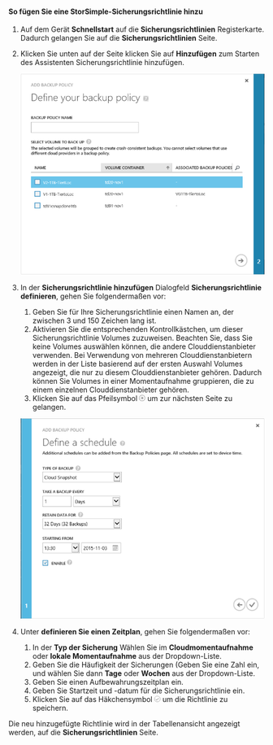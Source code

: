 <!--author=v-sharos last changed: 11/06/15-->

#### So fügen Sie eine StorSimple-Sicherungsrichtlinie hinzu

1. Auf dem Gerät **Schnellstart** auf die **Sicherungsrichtlinien** Registerkarte. Dadurch gelangen Sie auf die **Sicherungsrichtlinien** Seite.

2. Klicken Sie unten auf der Seite klicken Sie auf **Hinzufügen** zum Starten des Assistenten Sicherungsrichtlinie hinzufügen.

    ![Hinzufügen einer Sicherungsrichtlinie 1](./media/storsimple-add-backup-policy-u2/AddBackupPolicy1.png)

3. In der **Sicherungsrichtlinie hinzufügen** Dialogfeld **Sicherungsrichtlinie definieren**, gehen Sie folgendermaßen vor:

    1. Geben Sie für Ihre Sicherungsrichtlinie einen Namen an, der zwischen 3 und 150 Zeichen lang ist.
    2. Aktivieren Sie die entsprechenden Kontrollkästchen, um dieser Sicherungsrichtlinie Volumes zuzuweisen. Beachten Sie, dass Sie keine Volumes auswählen können, die andere Clouddienstanbieter verwenden. Bei Verwendung von mehreren Clouddienstanbietern werden in der Liste basierend auf der ersten Auswahl Volumes angezeigt, die nur zu diesem Clouddienstanbieter gehören. Dadurch können Sie Volumes in einer Momentaufnahme gruppieren, die zu einem einzelnen Clouddienstanbieter gehören.
    3. Klicken Sie auf das Pfeilsymbol ![Pfeilsymbol](./media/storsimple-add-backup-policy-u2/HCS_ArrowIcon-include.png) um zur nächsten Seite zu gelangen.

     ![Hinzufügen einer Sicherungsrichtlinie 2](./media/storsimple-add-backup-policy-u2/AddBackupPolicy2.png)

4. Unter **definieren Sie einen Zeitplan**, gehen Sie folgendermaßen vor:
    1. In der **Typ der Sicherung** Wählen Sie im **Cloudmomentaufnahme** oder **lokale Momentaufnahme** aus der Dropdown-Liste.
    2. Geben Sie die Häufigkeit der Sicherungen (Geben Sie eine Zahl ein, und wählen Sie dann **Tage** oder **Wochen** aus der Dropdown-Liste.
    3. Geben Sie einen Aufbewahrungszeitplan ein.
    4. Geben Sie Startzeit und -datum für die Sicherungsrichtlinie ein.  
    6. Klicken Sie auf das Häkchensymbol ![Häkchensymbol](./media/storsimple-add-backup-policy-u2/HCS_CheckIcon-include.png) um die Richtlinie zu speichern.

Die neu hinzugefügte Richtlinie wird in der Tabellenansicht angezeigt werden, auf die **Sicherungsrichtlinien** Seite.
 





